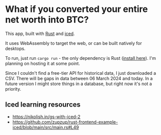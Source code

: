 # What if you converted your entire net worth into BTC? 

This app, built with [Rust](https://www.rust-lang.org/) and
[iced](https://iced.rs/).

It uses WebAssembly to target the web, or can be built natively for desktops.

To run, just run `cargo run` - the only dependency is Rust
([install here](https://rustup.rs/)). I'm planning on hosting it at some point.

Since I couldn't find a free-tier API for historical data, I just downloaded a
CSV.
There will be gaps in data between 06 March 2024 and today. In a future version
I might store things in a database, but right now it's not a priority.


## Iced learning resources

- https://nikolish.in/gs-with-iced-2
- https://github.com/zupzup/rust-frontend-example-iced/blob/main/src/main.rs#L49
